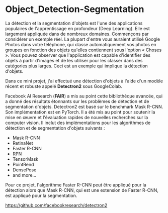 # Object_Detection-Segmentation

La détection et la segmentation d'objets est l'une des applications populaires de l'apprentissage en profondeur (Deep Learning). 
Elle est largement appliquée dans de nombreux domaines. Commençons par considérer un exemple réel. La plupart d'entre vous auraient utilisé Google Photos dans votre 
téléphone, qui classe automatiquement vos photos en groupes en fonction des objets qu'elles contiennent sous l'option « Choses ».  Vous pouvez observer que l'application 
est capable d'identifier des objets à partir d'images et de les utiliser pour les classer dans des catégories plus larges. Ceci est un exemple qui implique la détection 
d'objets.

Dans ce mini projet, j'ai effectué une détection d'objets à l'aide d'un modèle récent et robuste appelé **Detectron2** sous GoogleColab.

Facebook AI Research (**FAIR**) a mis au point cette bibliothèque avancée, qui a donné des résultats étonnants sur les problèmes de détection et de segmentation d'objets. 
Detectron2 est basé sur le benchmark Mask R-CNN. Son implémentation est en PyTorch. Il a été mis au point pour soutenir la mise en œuvre et l'évaluation rapides de 
nouvelles recherches sur la computer vision. Il inclut des implémentations pour les algorithmes de détection et de segmentation d'objets suivants : 
- Mask R-CNN
- RetinaNet
- Faster R-CNN
- RPN
- TensorMask
- PointRend
- DensePose
- and more...

Pour ce projet, l'algorithme  Faster R-CNN peut être appliqué pour la détection alors que Mask R-CNN, qui est une extension de Faster R-CNN, est appliqué pour la 
segmentation.

https://github.com/facebookresearch/detectron2
